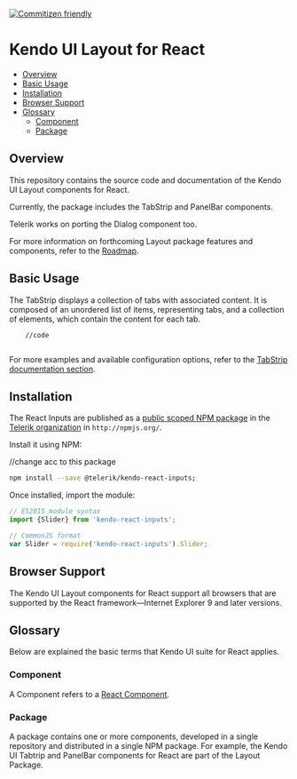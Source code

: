 [![Commitizen friendly](https://img.shields.io/badge/commitizen-friendly-brightgreen.svg)](http://commitizen.github.io/cz-cli/)

# Kendo UI Layout for React

* [Overview](https://github.com/telerik/kendo-react-inputs#overview)
* [Basic Usage](https://github.com/telerik/kendo-react-inputs#basic-usage)
* [Installation](https://github.com/telerik/kendo-react-inputs#installation)
* [Browser Support](https://github.com/telerik/kendo-react-inputs#browser-support)
* [Glossary](https://github.com/telerik/kendo-react-inputs#glossary)
  * [Component](https://github.com/telerik/kendo-react-inputs#component)
  * [Package](https://github.com/telerik/kendo-react-inputs#package)

## Overview

This repository contains the source code and documentation of the Kendo UI Layout components for React.

Currently, the package includes the TabStrip and PanelBar components.

Telerik works on porting the Dialog component too.

For more information on forthcoming Layout package features and components, refer to the [Roadmap](https://github.com/telerik/kendo-react-layout/blob/master/docs/roadmap.md).

## Basic Usage

The TabStrip displays a collection of tabs with associated content. It is composed of an unordered list of items, representing tabs, and a collection of elements, which contain the content for each tab.

```html-preview
    //code
```
```jsx

```

For more examples and available configuration options, refer to the [TabStrip documentation section](https://github.com/telerik/kendo-react-layout/blob/master/docs/tabstrip/overview.md).

## Installation

The React Inputs are published as a [public scoped NPM package](https://docs.npmjs.com/misc/scope) in the [Telerik organization](https://www.npmjs.com/~telerik) in `http://npmjs.org/`.

Install it using NPM:

//change acc to this package

```sh
npm install --save @telerik/kendo-react-inputs;
```

Once installed, import the module:

```jsx
// ES2015 module syntax
import {Slider} from 'kendo-react-inputs';
```
```jsx
// CommonJS format
var Slider = require('kendo-react-inputs').Slider;
```

## Browser Support

The Kendo UI Layout components for React support all browsers that are supported by the React framework&mdash;Internet Explorer 9 and later versions.

## Glossary

Below are explained the basic terms that Kendo UI suite for React applies.

### Component

A Component refers to a [React Component](https://facebook.github.io/react/docs/jsx-in-depth.html#html-tags-vs.-react-components).

### Package

A package contains one or more components, developed in a single repository and distributed in a single NPM package. For example, the Kendo UI Tabtrip and PanelBar components for React are part of the Layout Package.

